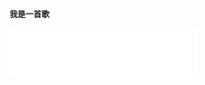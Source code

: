 #### 我是一首歌

<audio src="./spk1.wav"></audio>


<iframe frameborder="no" border="0" marginwidth="0" marginheight="0" width=330 height=86 src="./spk1.wav">
</iframe>
